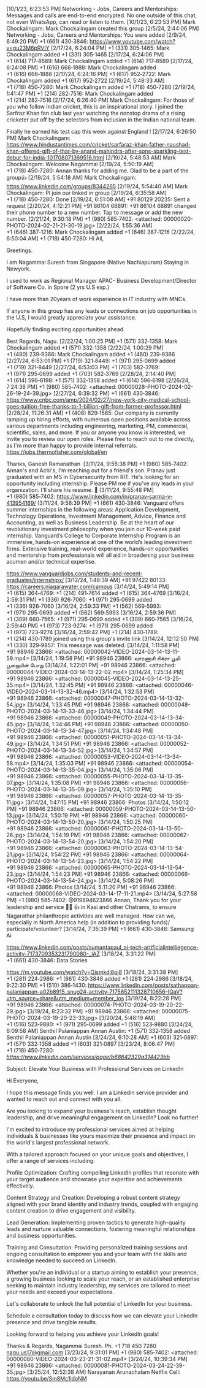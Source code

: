 [10/1/23, 6:23:53 PM] Networking  - Jobs, Careers and Mentorships: ‎Messages and calls are end-to-end encrypted. No one outside of this chat, not even WhatsApp, can read or listen to them.
[10/1/23, 6:23:53 PM] Mark Chockalingam: ‎Mark Chockalingam created this group
[2/5/24, 2:44:06 PM] Networking  - Jobs, Careers and Mentorships: ‎You were added
[2/9/24, 6:49:20 PM] ‪+1 (661) 430‑3846‬: https://www.youtube.com/watch?v=gu23M6pRVIY
[2/17/24, 6:24:04 PM] ‪+1 (331) 305‑1465‬: ‎Mark Chockalingam added ‪+1 (331) 305‑1465‬
[2/17/24, 6:24:06 PM] ‪+1 (614) 717‑8589‬: ‎Mark Chockalingam added ‪+1 (614) 717‑8589‬
[2/17/24, 6:24:08 PM] ‪+1 (616) 666‑1888‬: ‎Mark Chockalingam added ‪+1 (616) 666‑1888‬
[2/17/24, 6:24:16 PM] ‪+1 (617) 952‑2722‬: ‎Mark Chockalingam added ‪+1 (617) 952‑2722‬
[2/19/24, 5:48:33 AM] ‪+1 (718) 450‑7280‬: ‎Mark Chockalingam added ‪+1 (718) 450‑7280‬
[2/19/24, 1:41:47 PM] ‪+1 (214) 282‑7516‬: ‎Mark Chockalingam added ‪+1 (214) 282‑7516‬
[2/17/24, 6:26:40 PM] Mark Chockalingam: For those of you who follow Indian cricket, this is an inspirational story.  I joined the Sarfraz Khan fan club last year watching the nonstop drama of a rising cricketer put off by the selectors from inclusion in the Indian national team.  

Finally he earned his test cap this week against England !
[2/17/24, 6:26:50 PM] Mark Chockalingam: https://www.hindustantimes.com/cricket/sarfaraz-khan-father-naushad-khan-offered-gift-of-thar-by-anand-mahindra-after-sons-sparkling-test-debut-for-india-101708071369516.html
[2/19/24, 5:48:53 AM] Mark Chockalingam: Welcome Nagammai
[2/19/24, 5:50:19 AM] ‪+1 (718) 450‑7280‬: Annan thanks for adding me. Glad to be a part of the group👍
[2/19/24, 5:54:18 AM] Mark Chockalingam: https://www.linkedin.com/groups/8344265
[2/19/24, 5:54:40 AM] Mark Chockalingam: Pl join our linked in group
[2/19/24, 6:35:58 AM] ‪+1 (718) 450‑7280‬: Done
[2/19/24, 6:51:08 AM] ‪+91 80129 20235‬: Sent a request
[2/20/24, 4:12:21 PM] ‪+91 86104 68891‬: ‎‎‪+91 86104 68891‬ changed their phone number to a new number. ‎Tap to message or add the new number.
‎[2/21/24, 9:30:18 PM] ‪+1 (980) 585‑7402‬: ‎<attached: 00000020-PHOTO-2024-02-21-21-30-19.jpg>
[2/22/24, 1:55:36 AM] ‪+1 (646) 387‑1216‬: ‎Mark Chockalingam added ‪+1 (646) 387‑1216‬
[2/22/24, 6:50:04 AM] ‪+1 (718) 450‑7280‬: Hi All,

Greetings.

I am Nagammai Suresh from Singapore 
(Native Nachiapuram) 
Staying in Newyork.

I used to work as Regional Manager APAC- Business Development/Director of Software Co. in Spore (2 yrs U.S exp.)

I have more than 20years of work experience in IT industry with MNCs. 

If anyone in this group has any leads or connections on job opportunities in the U.S, 
I would greatly appreciate your assistance.

Hopefully finding exciting opportunities ahead.

Best Regards,
Nagu.
[2/22/24, 1:00:25 PM] ‪+1 (571) 332‑1358‬: ‎Mark Chockalingam added ‪+1 (571) 332‑1358‬
[2/22/24, 1:00:29 PM] ‪+1 (480) 239‑9386‬: ‎Mark Chockalingam added ‪+1 (480) 239‑9386‬
[2/27/24, 6:53:01 PM] ‪+1 (719) 321‑8449‬: ‎‪+1 (971) 295‑0699‬ added ‪+1 (719) 321‑8449‬
[2/27/24, 6:53:03 PM] ‪+1 (703) 582‑3769‬: ‎‪+1 (971) 295‑0699‬ added ‪+1 (703) 582‑3769‬
[2/28/24, 2:14:40 PM] ‪+1 (614) 596‑6198‬: ‎‪+1 (571) 332‑1358‬ added ‪+1 (614) 596‑6198‬
‎[2/26/24, 7:24:38 PM] ‪+1 (980) 585‑7402‬: ‎<attached: 00000028-PHOTO-2024-02-26-19-24-39.jpg>
[2/27/24, 6:39:32 PM] ‪+1 (661) 430‑3846‬: https://www.cnbc.com/amp/2024/02/27/new-york-city-medical-school-goes-tuition-free-thanks-to-1-billion-gift-from-former-professor.html
[2/28/24, 11:26:31 AM] ‪+1 (408) 829‑1585‬: Our company is currently ramping up hiring efforts, with numerous open positions available across various departments including engineering, marketing, PM, commercial, scientific, sales, and more. If you or anyone you know is interested, we invite you to review our open roles. Please free to reach out to me directly, as I'm more than happy to provide internal referrals. https://jobs.thermofisher.com/global/en

Thanks, Ganesh Ramanathan ‎<This message was edited>
[3/11/24, 9:55:38 PM] ‪+1 (980) 585‑7402‬: Annan's and Achi's, I'm reaching out for a friend's son. Pranav just graduated with an MS in Cybersecurity from RIT. He's looking for an opportunity including internship. Please PM me  if you've any leads in your organization. I'll share his resume. 🙏
[3/11/24, 9:55:48 PM] ‪+1 (980) 585‑7402‬: https://www.linkedin.com/in/pranav-sarma-v-413954169/
[3/11/24, 9:56:39 PM] ‪+1 (661) 430‑3846‬: Vanguard offers summer internships in the following areas: Application Development, Technology Operations, Investment Management, Advice, Finance and Accounting, as well as Business Leadership.
Be at the heart of our revolutionary investment philosophy when you join our 10-week paid internship. Vanguard’s College to Corporate Internship Program is an immersive, hands-on experience at one of the world’s leading investment firms. Extensive training, real-world experience, hands-on opportunities and mentorship from professionals will all aid in broadening your business acumen and/or technical expertise.


https://www.vanguardjobs.com/students-and-recent-graduates/internships/
[3/12/24, 1:48:39 AM] ‪+91 97422 80133‬: https://careers.niagarawater.com/campus
[3/14/24, 5:49:14 PM] ‪+1 (615) 364‑4769‬: ‎‪+1 (214) 491‑7614‬ added ‪+1 (615) 364‑4769‬
[3/16/24, 2:59:31 PM] ‪+1 (336) 926‑7060‬: ‎‪+1 (971) 295‑0699‬ added ‪+1 (336) 926‑7060‬
[3/16/24, 2:59:33 PM] ‪+1 (562) 569‑5993‬: ‎‪+1 (971) 295‑0699‬ added ‪+1 (562) 569‑5993‬
[3/16/24, 2:59:36 PM] ‪+1 (309) 660‑7565‬: ‎‪+1 (971) 295‑0699‬ added ‪+1 (309) 660‑7565‬
[3/16/24, 2:59:40 PM] ‪+1 (973) 723‑9274‬: ‎‪+1 (971) 295‑0699‬ added ‪+1 (973) 723‑9274‬
[3/16/24, 2:59:42 PM] ‪+1 (214) 430‑1789‬: ‎‪+1 (214) 430‑1789‬ joined using this group's invite link
[3/14/24, 12:12:50 PM] ‪+1 (330) 329‑9857‬: ‎This message was deleted.
‎[3/14/24, 1:11:58 PM] ‪+91 98946 23866‬: ‎<attached: 00000042-VIDEO-2024-03-14-13-11-59.mp4>
[3/14/24, 1:19:58 PM] ‪+91 98946 23866‬: வாரணாசி சிக்ரா பூமி பூஜையின் போது
‎[3/14/24, 1:22:01 PM] ‪+91 98946 23866‬: ‎<attached: 00000044-VIDEO-2024-03-14-13-22-02.mp4>
‎[3/14/24, 1:25:34 PM] ‪+91 98946 23866‬: ‎<attached: 00000045-VIDEO-2024-03-14-13-25-35.mp4>
‎[3/14/24, 1:32:45 PM] ‪+91 98946 23866‬: ‎<attached: 00000046-VIDEO-2024-03-14-13-32-46.mp4>
‎[3/14/24, 1:32:53 PM] ‪+91 98946 23866‬: ‎<attached: 00000047-PHOTO-2024-03-14-13-32-54.jpg>
‎[3/14/24, 1:33:45 PM] ‪+91 98946 23866‬: ‎<attached: 00000048-PHOTO-2024-03-14-13-33-46.jpg>
‎[3/14/24, 1:34:44 PM] ‪+91 98946 23866‬: ‎<attached: 00000049-PHOTO-2024-03-14-13-34-45.jpg>
‎[3/14/24, 1:34:46 PM] ‪+91 98946 23866‬: ‎<attached: 00000050-PHOTO-2024-03-14-13-34-47.jpg>
‎[3/14/24, 1:34:48 PM] ‪+91 98946 23866‬: ‎<attached: 00000051-PHOTO-2024-03-14-13-34-49.jpg>
‎[3/14/24, 1:34:51 PM] ‪+91 98946 23866‬: ‎<attached: 00000052-PHOTO-2024-03-14-13-34-52.jpg>
‎[3/14/24, 1:34:57 PM] ‪+91 98946 23866‬: ‎<attached: 00000053-VIDEO-2024-03-14-13-34-58.mp4>
‎[3/14/24, 1:35:03 PM] ‪+91 98946 23866‬: ‎<attached: 00000054-PHOTO-2024-03-14-13-35-04.jpg>
‎[3/14/24, 1:35:06 PM] ‪+91 98946 23866‬: ‎<attached: 00000055-PHOTO-2024-03-14-13-35-07.jpg>
‎[3/14/24, 1:35:08 PM] ‪+91 98946 23866‬: ‎<attached: 00000056-PHOTO-2024-03-14-13-35-09.jpg>
‎[3/14/24, 1:35:10 PM] ‪+91 98946 23866‬: ‎<attached: 00000057-PHOTO-2024-03-14-13-35-11.jpg>
[3/14/24, 1:47:15 PM] ‪+91 98946 23866‬: Photos
‎[3/14/24, 1:50:12 PM] ‪+91 98946 23866‬: ‎<attached: 00000059-PHOTO-2024-03-14-13-50-13.jpg>
‎[3/14/24, 1:50:19 PM] ‪+91 98946 23866‬: ‎<attached: 00000060-PHOTO-2024-03-14-13-50-20.jpg>
‎[3/14/24, 1:50:25 PM] ‪+91 98946 23866‬: ‎<attached: 00000061-PHOTO-2024-03-14-13-50-26.jpg>
‎[3/14/24, 1:54:19 PM] ‪+91 98946 23866‬: ‎<attached: 00000062-PHOTO-2024-03-14-13-54-20.jpg>
‎[3/14/24, 1:54:20 PM] ‪+91 98946 23866‬: ‎<attached: 00000063-PHOTO-2024-03-14-13-54-21.jpg>
‎[3/14/24, 1:54:22 PM] ‪+91 98946 23866‬: ‎<attached: 00000064-PHOTO-2024-03-14-13-54-23.jpg>
‎[3/14/24, 1:54:22 PM] ‪+91 98946 23866‬: ‎<attached: 00000065-PHOTO-2024-03-14-13-54-23.jpg>
‎[3/14/24, 1:54:23 PM] ‪+91 98946 23866‬: ‎<attached: 00000066-PHOTO-2024-03-14-13-54-24.jpg>
[3/14/24, 5:08:26 PM] ‪+91 98946 23866‬: Photos
‎[3/14/24, 5:11:20 PM] ‪+91 98946 23866‬: ‎<attached: 00000068-VIDEO-2024-03-14-17-11-21.mp4>
[3/14/24, 5:27:58 PM] ‪+1 (980) 585‑7402‬: @919894623866 Annan, Thank you for your leadership and service 🙏👏 👍 in Kasi and other Chatrams, to ensure Nagarathar philanthropic activities are well managed. 
How can we, especially in North America help (in addition to providing funds)/ participate/volunteer?
[3/14/24, 7:35:39 PM] ‪+1 (661) 430‑3846‬: Samsung Ai

https://www.linkedin.com/posts/sumantapaul_ai-tech-artificialintelliegence-activity-7173709353231790080-_lAZ
[3/18/24, 3:31:22 PM] ‪+1 (661) 430‑3846‬: Data Stories

https://m.youtube.com/watch?v=Qjsmkdj8qj8
[3/18/24, 3:31:38 PM] ‪+1 (281) 224‑2986‬: ‎‪+1 (661) 430‑3846‬ added ‪+1 (281) 224‑2986‬
[3/18/24, 9:22:30 PM] ‪+1 (510) 386‑1430‬: https://www.linkedin.com/posts/sathappan-palaniappan-a02b8915_snug24-activity-7175652111328710656-IQaV?utm_source=share&utm_medium=member_ios
‎[3/19/24, 8:22:28 PM] ‪+91 98946 23866‬: ‎<attached: 00000074-PHOTO-2024-03-19-20-22-29.jpg>
‎[3/19/24, 8:23:32 PM] ‪+91 98946 23866‬: ‎<attached: 00000075-PHOTO-2024-03-19-20-23-33.jpg>
[3/20/24, 5:48:19 AM] ‪+1 (516) 523‑9880‬: ‎‪+1 (971) 295‑0699‬ added ‪+1 (516) 523‑9880‬
[3/24/24, 6:09:58 AM] Senthil Palaniappan Annan Austin: ‎‪+1 (571) 332‑1358‬ added Senthil Palaniappan Annan Austin
[3/24/24, 6:10:28 AM] ‪+1 (603) 321‑0897‬: ‎‪+1 (571) 332‑1358‬ added ‪+1 (603) 321‑0897‬
[3/23/24, 8:06:47 PM] ‪+1 (718) 450‑7280‬: *https://www.linkedin.com/services/page/b68642329a314423bb* 

Subject: Elevate Your Business with Professional Services on LinkedIn

Hi Everyone,

I hope this message finds you well. I am a Linkedin service provider and wanted to reach out and connect  with you all.

Are you looking to expand your business's reach, establish thought leadership, and drive meaningful engagement on LinkedIn? Look no further!

I'm excited to introduce my professional services aimed at helping individuals &  businesses like yours maximize their presence and impact on the world's largest professional network.

With a tailored approach focused on your unique goals and objectives, I offer a range of services including:

Profile Optimization: Crafting compelling LinkedIn profiles that resonate with your target audience and showcase your expertise and achievements effectively.

Content Strategy and Creation: Developing a robust content strategy aligned with your brand identity and industry trends, coupled with engaging content creation to drive engagement and visibility.

Lead Generation: Implementing proven tactics to generate high-quality leads and nurture valuable connections, fostering meaningful relationships and business opportunities.

Training and Consultation: Providing personalized training sessions and ongoing consultation to empower you and your team with the skills and knowledge needed to succeed on LinkedIn.

Whether you're an individual or a startup aiming to establish your presence, a growing business looking to scale your reach, or an established enterprise seeking to maintain industry leadership, my services are tailored to meet your needs and exceed your expectations.

Let's collaborate to unlock the full potential of LinkedIn for your business. 

Schedule a consultation today to discuss how we can elevate your LinkedIn presence and drive tangible results.

Looking forward to helping you achieve your LinkedIn goals!

Thanks & Regards,
Nagammai Suresh.
Ph. +1 718 450 7280
nagu.us17@gmail.com
‎[3/23/24, 9:31:01 PM] ‪+1 (980) 585‑7402‬: ‎<attached: 00000080-VIDEO-2024-03-23-21-31-02.mp4>
‎[3/24/24, 10:39:34 PM] ‪+91 98946 23866‬: ‎<attached: 00000081-PHOTO-2024-03-24-22-39-35.jpg>
[3/25/24, 12:52:38 AM] Narayanan Arunachalam Netflix Cell: https://youtu.be/Sm8Mc1ldoNM
